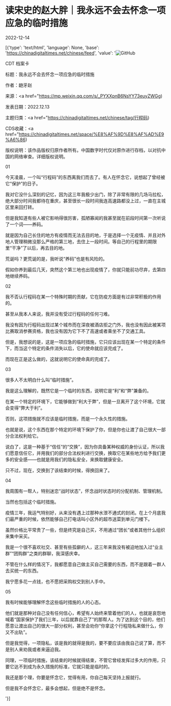# 读宋史的赵大胖｜我永远不会去怀念一项应急的临时措施

2022-12-14

[{'type': 'text/html', 'language': None, 'base': 'https://chinadigitaltimes.net/chinese/feed', 'value': '![GitHub](https://chinadigitaltimes.net/chinese/files/2022/12/8848b85a-8270-4568-ae8d-2c7f022743fd.jpeg)

CDT 档案卡

标题：我永远不会去怀念一项应急的临时措施

作者：龅牙赵

来源：<a href="https://mp.weixin.qq.com/s/_PYXXpnB6NsYY73euyZWGg)

发表日期：2022.12.13

主题归类：<a href="https://chinadigitaltimes.net/chinese/tag/行程码)

CDS收藏：<a href="https://chinadigitaltimes.net/space/%E8%AF%9D%E8%AF%AD%E9%A6%86)

版权说明：该作品版权归原作者所有。中国数字时代仅对原作进行存档，以对抗中国的网络审查。详细版权说明。





01

今天凌晨，一个叫“行程码”的东西离我们而去了。有人在怀念它，说想起了曾经被它“保护”的日子。

我对它没什么深刻的记忆，因为这三年我极少出门，除了非常有限的几场马拉松，绝大部分时间我都待在重庆，甚至很长一段时间我连高速路都没上过，一直在主城区里来回打转。

但是我知道有些人被它影响得很厉害，孤陋寡闻的我甚至就在前段时间第一次听说了一个词——养码。

就是因为自己长住的地方有疫情而无法去目的地，于是选择一个无疫情、并且对外地人管理稍微没那么严格的第三地，去住上一段时间。等自己的行程里的期限里“干净”了以后，再去目的地。

荒诞吗？更荒诞的是，我听说“养码”也是有风险的。

假如你养到最后几天，突然这个第三地也出现疫情了，你就只能前功尽弃，去第四地继续养码。

02

我不否认行程码在某一个特殊时期的贡献，它在防疫方面是有过非常积极的作用的。

甚至从我本人来说，我并没有受过行程码的任何刁难。

我没有因为行程码出现过某个城市而在深夜被酒店拒之门外，我也没有因此被某项比赛取消参赛资格，我也没有因为它下不了高速或者乘坐不了交通工具。

但是，我想说的是，这是一项应急的临时措施，它只应该出现在某一个特定的条件下，而当这个特定的条件消失以后，它的使命就应该完成了。

而现在正是这么做的，这就说明它的使命真的完成了。

03

很多人不太明白什么叫“临时措施”。

我是这么理解的，既然它是一个临时的东西，说明它是“利”和“弊”兼备的。

在某一个特定的环境下，它能够做到“利大于弊”，但是一旦离开了这个环境，它就会变得“弊大于利”。

否则，这项措施就不应该是临时措施，而是一个永久性的措施。

也就是说，这个东西在那个特定的环境下保护了你，但是你也让渡了自己很大一部分合法权利给它。

说白了，这是一种基于“信任”的“交换”，因为你具备某种权威的身份认证，所以我们愿意信任它，并用我们的部分合法权利进行交换，换取它在某些地方给予我们更多的安全感——也就是用我们的隐私安全，来换取健康安全。

只不过，现在，交换到了该结束的时候，得换回来了。

04

我周围有一帮人，特别迷恋“战时状态”，怀念战时状态时的分配机制、管理机制。

当然也包括这个临时措施。

疫情三年，我运气特别好，从来没有遇上过那种水泄不通式的封闭。在上个月底我们最严重的时候，依然能够自己打电话叫小区外的超市送菜到单元门楼下。

虽然价格比平常贵了一些，但是终究是自己买，不用通过“团长”或者其他什么组织来集中采买。

我是一个很不喜欢社交、甚至有些孤僻的人，这三年来我没有被迫地加入过“业主群”“团购群”之类的群聊，我深感庆幸。

不管在什么样的情况下，我都愿意自己做主买自己需要的东西，而不是跟着一群人去买统一的东西。

我宁愿多花一点钱，也不愿把采购权交到别人手中。

05

我有时候能够理解怀念这些临时措施的人的心态。

他们就是那种对自己没有任何信心，希望有人始终来管着他们的人，也就是哀怨地喊着“国家保护了我们三年，以后就靠自己了”的那帮人。为了达到这个目的，他们愿意让渡出自己的很大一部分权利，甚至会劝你“你拿这个行程隐私来做什么，你又不出轨”。

但是我觉得，一项隐私，该是我的就得是我的，要不要应该由我自己说了算，而不是别人来劝我或者来逼迫我。

同理，一项临时措施，该结束的时候就得结束，不管它曾经发挥过多大的作用，只要它达不到成为永久措施的标准，它就只能是临时的。

我还是那个理，你要是怀念它，觉得有用，你自己每天坚持上报就行。

但是我不会怀念它，最多会想起，但是绝不是怀念。

'}]